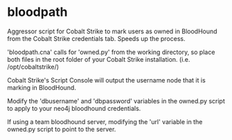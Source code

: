 # bloodpath

Aggressor script for Cobalt Strike to mark users as owned in BloodHound from the Cobalt Strike credentials tab. Speeds up the process.

'bloodpath.cna' calls for 'owned.py' from the working directory, so place both files in the root folder of your Cobalt Strike installation. (i.e. /opt/cobaltstrike/)

Cobalt Strike's Script Console will output the username node that it is marking in BloodHound.

Modify the 'dbusername' and 'dbpassword' variables in the owned.py script to apply to your neo4j bloodhound credentials.

If using a team bloodhound server, modifying the 'url' variable in the owned.py script to point to the server.
